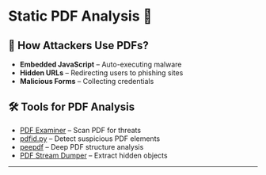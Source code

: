 # Static PDF Analysis 📄

## 🔎 How Attackers Use PDFs?
- **Embedded JavaScript** – Auto-executing malware
- **Hidden URLs** – Redirecting users to phishing sites
- **Malicious Forms** – Collecting credentials

## 🛠 Tools for PDF Analysis
- [PDF Examiner](https://www.pdfexaminer.com/) – Scan PDF for threats
- [pdfid.py](https://blog.didierstevens.com/programs/pdf-tools/) – Detect suspicious PDF elements
- [peepdf](https://github.com/jesparza/peepdf) – Deep PDF structure analysis
- [PDF Stream Dumper](https://malwareanalysisbook.com/) – Extract hidden objects

---
